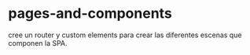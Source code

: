 # pages-and-components

cree un router y custom elements para crear las diferentes escenas que componen la SPA.
